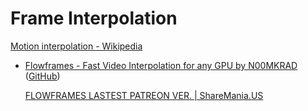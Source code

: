 # Frame Interpolation
[Motion interpolation - Wikipedia](https://en.wikipedia.org/wiki/Motion_interpolation)

- [Flowframes - Fast Video Interpolation for any GPU by N00MKRAD](https://nmkd.itch.io/flowframes) ([GitHub](https://github.com/n00mkrad/flowframes))

  [FLOWFRAMES LASTEST PATREON VER. | ShareMania.US](https://sharemania.us/threads/updated-flowframes-1-39-0-lastest-patreon-ver.201960/)

